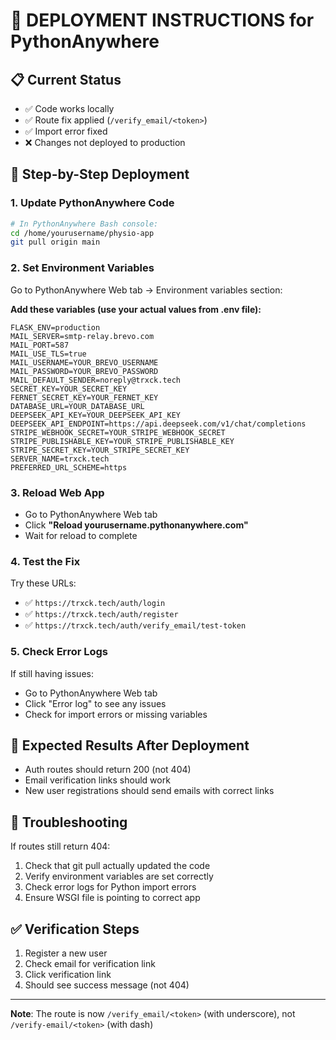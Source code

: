 # 🚀 DEPLOYMENT INSTRUCTIONS for PythonAnywhere

## 📋 **Current Status**

- ✅ Code works locally
- ✅ Route fix applied (`/verify_email/<token>`)
- ✅ Import error fixed
- ❌ Changes not deployed to production

## 🔧 **Step-by-Step Deployment**

### 1. **Update PythonAnywhere Code**

```bash
# In PythonAnywhere Bash console:
cd /home/yourusername/physio-app
git pull origin main
```

### 2. **Set Environment Variables**

Go to PythonAnywhere Web tab → Environment variables section:

**Add these variables (use your actual values from .env file):**

```
FLASK_ENV=production
MAIL_SERVER=smtp-relay.brevo.com
MAIL_PORT=587
MAIL_USE_TLS=true
MAIL_USERNAME=YOUR_BREVO_USERNAME
MAIL_PASSWORD=YOUR_BREVO_PASSWORD
MAIL_DEFAULT_SENDER=noreply@trxck.tech
SECRET_KEY=YOUR_SECRET_KEY
FERNET_SECRET_KEY=YOUR_FERNET_KEY
DATABASE_URL=YOUR_DATABASE_URL
DEEPSEEK_API_KEY=YOUR_DEEPSEEK_API_KEY
DEEPSEEK_API_ENDPOINT=https://api.deepseek.com/v1/chat/completions
STRIPE_WEBHOOK_SECRET=YOUR_STRIPE_WEBHOOK_SECRET
STRIPE_PUBLISHABLE_KEY=YOUR_STRIPE_PUBLISHABLE_KEY
STRIPE_SECRET_KEY=YOUR_STRIPE_SECRET_KEY
SERVER_NAME=trxck.tech
PREFERRED_URL_SCHEME=https
```

### 3. **Reload Web App**

- Go to PythonAnywhere Web tab
- Click **"Reload yourusername.pythonanywhere.com"**
- Wait for reload to complete

### 4. **Test the Fix**

Try these URLs:

- ✅ `https://trxck.tech/auth/login`
- ✅ `https://trxck.tech/auth/register`
- ✅ `https://trxck.tech/auth/verify_email/test-token`

### 5. **Check Error Logs**

If still having issues:

- Go to PythonAnywhere Web tab
- Click "Error log" to see any issues
- Check for import errors or missing variables

## 🎯 **Expected Results After Deployment**

- Auth routes should return 200 (not 404)
- Email verification links should work
- New user registrations should send emails with correct links

## 🚨 **Troubleshooting**

If routes still return 404:

1. Check that git pull actually updated the code
2. Verify environment variables are set correctly
3. Check error logs for Python import errors
4. Ensure WSGI file is pointing to correct app

## ✅ **Verification Steps**

1. Register a new user
2. Check email for verification link
3. Click verification link
4. Should see success message (not 404)

---

**Note**: The route is now `/verify_email/<token>` (with underscore), not `/verify-email/<token>` (with dash)
